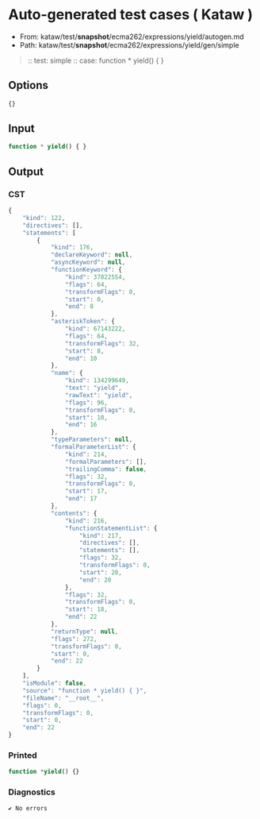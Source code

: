 # Auto-generated test cases ( Kataw )
- From: kataw/test/__snapshot__/ecma262/expressions/yield/autogen.md
- Path: kataw/test/__snapshot__/ecma262/expressions/yield/gen/simple
> :: test: simple
> :: case: function * yield() { }
## Options

`````js
{}
`````
## Input

`````js
function * yield() { }
`````
## Output

### CST

```javascript
{
    "kind": 122,
    "directives": [],
    "statements": [
        {
            "kind": 176,
            "declareKeyword": null,
            "asyncKeyword": null,
            "functionKeyword": {
                "kind": 37822554,
                "flags": 64,
                "transformFlags": 0,
                "start": 0,
                "end": 8
            },
            "asteriskToken": {
                "kind": 67143222,
                "flags": 64,
                "transformFlags": 32,
                "start": 8,
                "end": 10
            },
            "name": {
                "kind": 134299649,
                "text": "yield",
                "rawText": "yield",
                "flags": 96,
                "transformFlags": 0,
                "start": 10,
                "end": 16
            },
            "typeParameters": null,
            "formalParameterList": {
                "kind": 214,
                "formalParameters": [],
                "trailingComma": false,
                "flags": 32,
                "transformFlags": 0,
                "start": 17,
                "end": 17
            },
            "contents": {
                "kind": 216,
                "functionStatementList": {
                    "kind": 217,
                    "directives": [],
                    "statements": [],
                    "flags": 32,
                    "transformFlags": 0,
                    "start": 20,
                    "end": 20
                },
                "flags": 32,
                "transformFlags": 0,
                "start": 18,
                "end": 22
            },
            "returnType": null,
            "flags": 272,
            "transformFlags": 0,
            "start": 0,
            "end": 22
        }
    ],
    "isModule": false,
    "source": "function * yield() { }",
    "fileName": "__root__",
    "flags": 0,
    "transformFlags": 0,
    "start": 0,
    "end": 22
}
```

### Printed

```javascript
function *yield() {}
```

### Diagnostics

```javascript
✔ No errors
```

